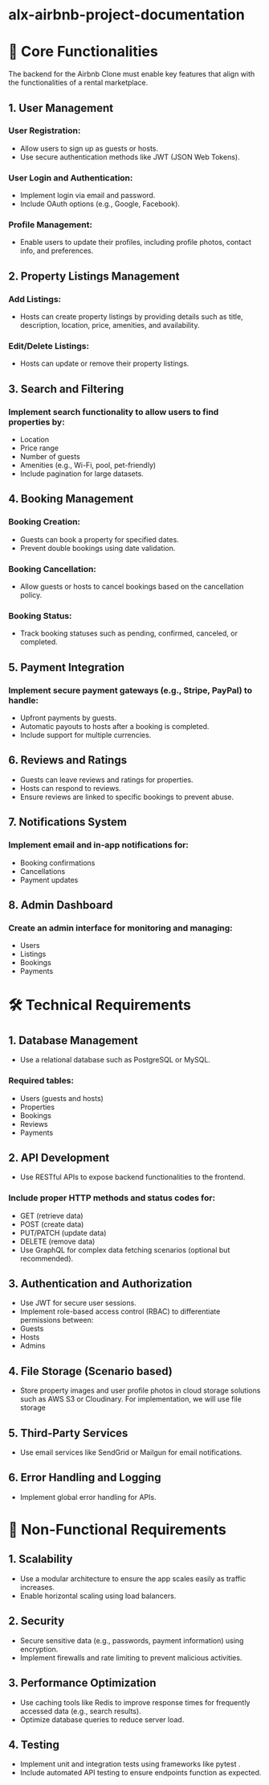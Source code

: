 # alx-airbnb-project-documentation

# 🔑 Core Functionalities
The backend for the Airbnb Clone must enable key features that align with the functionalities of a rental marketplace.

## 1. User Management
### User Registration:
- Allow users to sign up as guests or hosts.
- Use secure authentication methods like JWT (JSON Web Tokens).
### User Login and Authentication:
- Implement login via email and password.
- Include OAuth options (e.g., Google, Facebook).
### Profile Management:
- Enable users to update their profiles, including profile photos, contact info, and preferences.
## 2. Property Listings Management
### Add Listings:
- Hosts can create property listings by providing details such as title, description, location, price, amenities, and availability.
### Edit/Delete Listings:
- Hosts can update or remove their property listings.
## 3. Search and Filtering
### Implement search functionality to allow users to find properties by:
- Location
- Price range
- Number of guests
- Amenities (e.g., Wi-Fi, pool, pet-friendly)
- Include pagination for large datasets.
## 4. Booking Management
### Booking Creation:
- Guests can book a property for specified dates.
- Prevent double bookings using date validation.
### Booking Cancellation:
- Allow guests or hosts to cancel bookings based on the cancellation policy.
### Booking Status:
- Track booking statuses such as pending, confirmed, canceled, or completed.
## 5. Payment Integration
### Implement secure payment gateways (e.g., Stripe, PayPal) to handle:
- Upfront payments by guests.
- Automatic payouts to hosts after a booking is completed.
- Include support for multiple currencies.
## 6. Reviews and Ratings
- Guests can leave reviews and ratings for properties.
- Hosts can respond to reviews.
- Ensure reviews are linked to specific bookings to prevent abuse.
## 7. Notifications System
### Implement email and in-app notifications for:
- Booking confirmations
- Cancellations
- Payment updates
## 8. Admin Dashboard
### Create an admin interface for monitoring and managing:
- Users
- Listings
- Bookings
- Payments


# 🛠️ Technical Requirements
## 1. Database Management
- Use a relational database such as PostgreSQL or MySQL.
### Required tables:
- Users (guests and hosts)
- Properties
- Bookings
- Reviews
- Payments
## 2. API Development
- Use RESTful APIs to expose backend functionalities to the frontend.
### Include proper HTTP methods and status codes for:
- GET (retrieve data)
- POST (create data)
- PUT/PATCH (update data)
- DELETE (remove data)
- Use GraphQL for complex data fetching scenarios (optional but recommended).
## 3. Authentication and Authorization
- Use JWT for secure user sessions.
- Implement role-based access control (RBAC) to differentiate permissions between:
-   Guests
-   Hosts
-   Admins
## 4. File Storage (Scenario based)
- Store property images and user profile photos in cloud storage solutions such as AWS S3 or Cloudinary. For implementation, we will use file storage
## 5. Third-Party Services
- Use email services like SendGrid or Mailgun for email notifications.
## 6. Error Handling and Logging
- Implement global error handling for APIs.


# 🚀 Non-Functional Requirements
## 1. Scalability
- Use a modular architecture to ensure the app scales easily as traffic increases.
- Enable horizontal scaling using load balancers.
## 2. Security
- Secure sensitive data (e.g., passwords, payment information) using encryption.
- Implement firewalls and rate limiting to prevent malicious activities.
## 3. Performance Optimization
- Use caching tools like Redis to improve response times for frequently accessed data (e.g., search results).
- Optimize database queries to reduce server load.
## 4. Testing
- Implement unit and integration tests using frameworks like pytest .
- Include automated API testing to ensure endpoints function as expected.